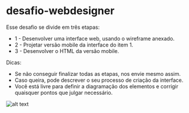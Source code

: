 # desafio-webdesigner

Esse desafio se divide em três etapas:
- 1 - Desenvolver uma interface web, usando o wireframe anexado.
- 2 - Projetar versão mobile da interface do item 1.
- 3 - Desenvolver o HTML da versão mobile. 

Dicas:
- Se não conseguir finalizar todas as etapas, nos envie mesmo assim.
- Caso queira, pode descrever o seu processo de criação da interface.
- Você está livre para definir a diagramação dos elementos e corrigir
quaisquer pontos que julgar necessário.


![alt text](https://i.imgur.com/K9kEbhR.png)

